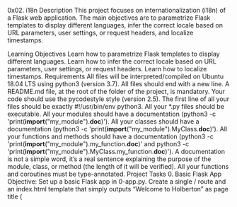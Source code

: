 0x02. i18n
Description
This project focuses on internationalization (i18n) of a Flask web application. The main objectives are to parametrize Flask templates to display different languages, infer the correct locale based on URL parameters, user settings, or request headers, and localize timestamps.

Learning Objectives
Learn how to parametrize Flask templates to display different languages.
Learn how to infer the correct locale based on URL parameters, user settings, or request headers.
Learn how to localize timestamps.
Requirements
All files will be interpreted/compiled on Ubuntu 18.04 LTS using python3 (version 3.7).
All files should end with a new line.
A README.md file, at the root of the folder of the project, is mandatory.
Your code should use the pycodestyle style (version 2.5).
The first line of all your files should be exactly #!/usr/bin/env python3.
All your *.py files should be executable.
All your modules should have a documentation (python3 -c 'print(__import__("my_module").__doc__)').
All your classes should have a documentation (python3 -c 'print(__import__("my_module").MyClass.__doc__)').
All your functions and methods should have a documentation (python3 -c 'print(__import__("my_module").my_function.__doc__)' and python3 -c 'print(__import__("my_module").MyClass.my_function.__doc__)').
A documentation is not a simple word, it’s a real sentence explaining the purpose of the module, class, or method (the length of it will be verified).
All your functions and coroutines must be type-annotated.
Project Tasks
0. Basic Flask App
Objective: Set up a basic Flask app in 0-app.py. Create a single / route and an index.html template that simply outputs “Welcome to Holberton” as page title (<title>) and “Hello world” as header (<h1>).
Files: 0-app.py, templates/0-index.html
1. Basic Babel Setup
Objective: Install the Babel Flask extension and configure it. Instantiate the Babel object and store it in a module-level variable named babel. Create a Config class to configure available languages, default locale, and timezone.
Files: 1-app.py, templates/1-index.html
2. Get Locale from Request
Objective: Create a get_locale function with the babel.localeselector decorator. Use request.accept_languages to determine the best match with our supported languages.
Files: 2-app.py, templates/2-index.html
3. Parametrize Templates
Objective: Use the _ or gettext function to parametrize your templates. Create a babel.cfg file and initialize translations. Edit messages.po files for English and French translations, then compile them.
Files: 3-app.py, babel.cfg, templates/3-index.html, translations/en/LC_MESSAGES/messages.po, translations/fr/LC_MESSAGES/messages.po
4. Force Locale with URL Parameter
Objective: Implement a way to force a particular locale by passing the locale=fr parameter to your app’s URLs. Update get_locale function to handle URL parameters.
Files: 4-app.py, templates/4-index.html
5. Mock Logging In
Objective: Mock a user login system using a user table. Define get_user and before_request functions. Display a welcome message in the HTML template if a user is logged in.
Files: 5-app.py, templates/5-index.html
6. Use User Locale
Objective: Update get_locale function to use a user’s preferred locale if it is supported. Test by logging in as different users.
Files: 6-app.py, templates/6-index.html
7. Infer Appropriate Time Zone
Objective: Define a get_timezone function using the babel.timezoneselector decorator. Validate time zone using pytz.timezone and handle exceptions.
Files: 7-app.py, templates/7-index.html
8. Display the Current Time
Objective: Display the current time on the home page based on the inferred time zone.
Files: app.py, templates/index.html, translations/en/LC_MESSAGES/messages.po, translations/fr/LC_MESSAGES/messages.po
Usage
Install dependencies:
bash
Copy code
pip3 install -r requirements.txt
Run the Flask app:
bash
Copy code
python3 app.py
Author
Victor Amajuoyi